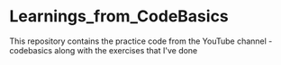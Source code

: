 # Learnings_from_CodeBasics

This repository contains the practice code from the YouTube channel - codebasics along with the exercises that I've done

